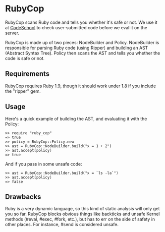 RubyCop
=======

RubyCop scans Ruby code and tells you whether it's safe or not. We use
it at [CodeSchool][1] to check user-submitted code before we eval it on
the server.

RubyCop is made up of two pieces: NodeBuilder and Policy. NodeBuilder is
responsible for parsing Ruby code (using Ripper) and building an AST
(Abstract Syntax Tree). Policy then scans the AST and tells you whether
the code is safe or not.

## Requirements

RubyCop requires Ruby 1.9, though it should work under 1.8 if you
include the "ripper" gem.

## Usage

Here's a quick example of building the AST, and evaluating it with the
Policy:

    >> require "ruby_cop"
    => true
    >> policy = RubyCop::Policy.new
    >> ast = RubyCop::NodeBuilder.build("x = 1 + 2")
    >> ast.accept(policy)
    => true

And if you pass in some unsafe code:

    >> ast = RubyCop::NodeBuilder.build("x = `ls -la`")
    >> ast.accept(policy)
    => false

## Drawbacks

Ruby is a very dynamic language, so this kind of static analysis will
only get you so far. RubyCop blocks obvious things like backticks and
unsafe Kernel methods (#eval, #exec, #fork, etc.), but has to err on the
side of safety in other places. For instance, #send is considered
unsafe.

[1]: http://www.codeschool.com/
